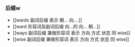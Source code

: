 ### 后缀w
- [[wards 副词后缀 表示 朝...  向....]]
- [[ward  形容词及副词后缀 向...的 向... 朝...]]
- [[ways  副词后缀 兼做形容词  表示  方向 方式 状态 同 wise]]
- [[wise 副词后缀 兼做形容词  表示  方向 方式 状态 同 wise]]